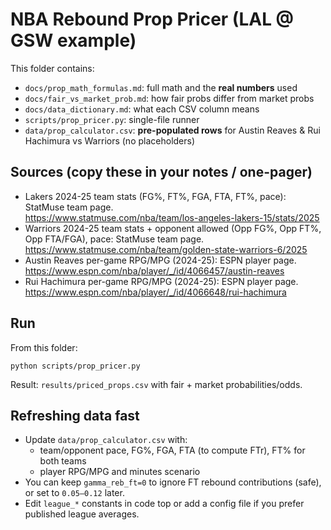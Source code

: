 # NBA Rebound Prop Pricer (LAL @ GSW example)

This folder contains:
- `docs/prop_math_formulas.md`: full math and the **real numbers** used
- `docs/fair_vs_market_prob.md`: how fair probs differ from market probs
- `docs/data_dictionary.md`: what each CSV column means
- `scripts/prop_pricer.py`: single-file runner
- `data/prop_calculator.csv`: **pre-populated rows** for Austin Reaves & Rui Hachimura vs Warriors (no placeholders)

## Sources (copy these in your notes / one-pager)
- Lakers 2024-25 team stats (FG%, FT%, FGA, FTA, FT%, pace): StatMuse team page.  
  https://www.statmuse.com/nba/team/los-angeles-lakers-15/stats/2025
- Warriors 2024-25 team stats + opponent allowed (Opp FG%, Opp FT%, Opp FTA/FGA), pace: StatMuse team page.  
  https://www.statmuse.com/nba/team/golden-state-warriors-6/2025
- Austin Reaves per-game RPG/MPG (2024-25): ESPN player page.  
  https://www.espn.com/nba/player/_/id/4066457/austin-reaves
- Rui Hachimura per-game RPG/MPG (2024-25): ESPN player page.  
  https://www.espn.com/nba/player/_/id/4066648/rui-hachimura

## Run
From this folder:
```
python scripts/prop_pricer.py
```
Result: `results/priced_props.csv` with fair + market probabilities/odds.

## Refreshing data fast
- Update `data/prop_calculator.csv` with:
  - team/opponent pace, FG%, FGA, FTA (to compute FTr), FT% for both teams
  - player RPG/MPG and minutes scenario
- You can keep `gamma_reb_ft=0` to ignore FT rebound contributions (safe), or set to `0.05–0.12` later.
- Edit `league_*` constants in code top or add a config file if you prefer published league averages.
